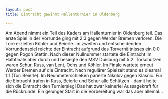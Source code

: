 ```yaml
---
layout: post
title: Eintracht gewinnt Hallenturnier in Oldenburg

---
```


Am Abend nimmt ein Teil des Kaders am Hallenturnier in Oldenburg teil. Das erste Spiel in der Vorrunde ging mit 2:3 gegen Werder Bremen verloren. Die Tore erzielten Köhler und Beierle. Im zweiten und entscheidenden Vorrundenspiel reichte der Eintracht aufgrund des Torverhältnisses ein 0:0 gegen Pogon Stettin. Nach dieser Nullnummer startete die Eintracht im Halbfinale aber durch und besiegte den MSV Duisburg mit 5:2. Torschützen waren Schur, Russ, van Lent, Ochs und Köhler. Im Finale wartete erneut Werder Bremen auf die Eintracht. Nach regulärer Spielzeit stand es diesmal 1:1 (Tor: Beierle). Im Neunmeterschießen parierte Nikolov gegen Klasnic. Für die Eintracht trafen in Russ, Beierle und Schur alle Schützen - damit holte sich die Eintracht den Turniersieg! Das hat zwar keinerlei Aussagekraft für die Rückrunde. Ein gelunger Start in die Vorbereitung war das aber allemal...


